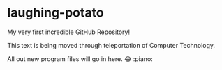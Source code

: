 # laughing-potato
My very first incredible GitHub Repository!

This text is being moved through teleportation of Computer Technology. 

All out new program files will go in here. :joy:  :piano:
